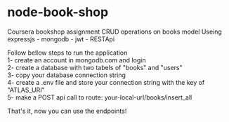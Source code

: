 # node-book-shop
Coursera bookshop assignment
CRUD operations on books model
Useing expressjs - mongodb - jwt - RESTApi

Follow bellow steps to run the application
<br/>
1- create an account in mongodb.com and login
<br/>
2- create a database with two tabels of "books" and "users"
<br/>
3- copy your database connection string
<br/>
4- create a .env file and store your connection string with the key of "ATLAS_URI"
<br/>
5- make a POST api call to route: your-local-url/books/insert_all 
<br/>

That's it, now you can use the endpoints!

